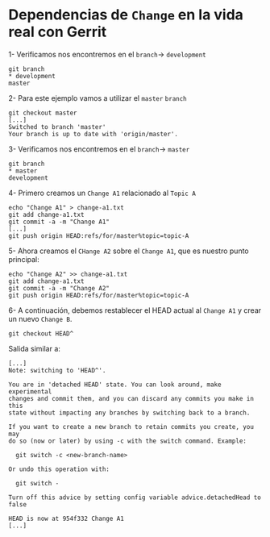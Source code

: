# Dependencias de `Change` en la vida real con Gerrit

1- Verificamos nos encontremos en el `branch`-> `development`

```
git branch
* development
master
```

2- Para este ejemplo vamos a utilizar el `master` `branch`

```
git checkout master
[...]
Switched to branch 'master'
Your branch is up to date with 'origin/master'.
```

3- Verificamos nos encontremos en el `branch`-> `master`

```
git branch
* master
development
```
4- Primero creamos un `Change A1` relacionado al `Topic A`

```
echo "Change A1" > change-a1.txt
git add change-a1.txt
git commit -a -m "Change A1"
[...]
git push origin HEAD:refs/for/master%topic=topic-A 
```

5- Ahora creamos el `CHange A2` sobre el `Change A1`, que es nuestro punto principal:

```
echo "Change A2" >> change-a1.txt 
git add change-a1.txt 
git commit -a -m "Change A2" 
git push origin HEAD:refs/for/master%topic=topic-A
```
6- A continuación, debemos restablecer el HEAD actual al `Change A1` y crear un nuevo `Change B`.

```
git checkout HEAD^
```

Salida similar a:
```
[...]
Note: switching to 'HEAD^'.

You are in 'detached HEAD' state. You can look around, make experimental
changes and commit them, and you can discard any commits you make in this
state without impacting any branches by switching back to a branch.

If you want to create a new branch to retain commits you create, you may
do so (now or later) by using -c with the switch command. Example:

  git switch -c <new-branch-name>

Or undo this operation with:

  git switch -

Turn off this advice by setting config variable advice.detachedHead to false

HEAD is now at 954f332 Change A1
[...]
```
